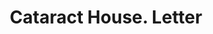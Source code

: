 ---
doi: 10.7916/D8NW0WB4
date_other: '1864'
date_other_textual: '1864'
form: correspondence
genre:
- Letters (correspondence)
name:
- Cataract House
object_in_context_url: https://biggert.cul.columbia.edu/items/view/ave_biggert_01172
subject_hierarchical_geographic:
- Niagara Falls, New York, United States
subject_name:
- Cataract House
title: Cataract House. Letter
sort_title: Cataract House. Letter
call_number: ave_biggert_01172
coordinates:
- 43.1,-79.01666666666667
pid: ave_biggert_01172
identifiers: ave_biggert_01172
permalink: /biggert/ave_biggert_01172/
layout: iiif-image-page
---